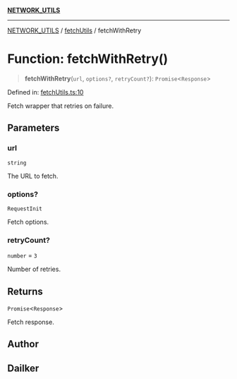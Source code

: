 [**NETWORK_UTILS**](../../README.md)

***

[NETWORK_UTILS](../../README.md) / [fetchUtils](../README.md) / fetchWithRetry

# Function: fetchWithRetry()

> **fetchWithRetry**(`url`, `options?`, `retryCount?`): `Promise`\<`Response`\>

Defined in: [fetchUtils.ts:10](https://github.com/dailker/everyutil/blob/9ec04d41a381dab61073bf86e9abc70eaf55066d/src/network/fetchUtils.ts#L10)

Fetch wrapper that retries on failure.

## Parameters

### url

`string`

The URL to fetch.

### options?

`RequestInit`

Fetch options.

### retryCount?

`number` = `3`

Number of retries.

## Returns

`Promise`\<`Response`\>

Fetch response.

## Author

## Dailker
